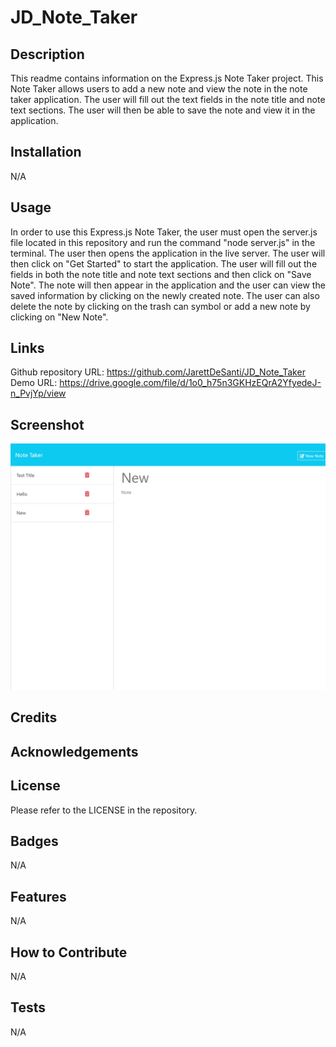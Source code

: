 # JD_Note_Taker

## Description

This readme contains information on the Express.js Note Taker project. This Note Taker allows users to add a new note and view the note in the note taker application. The user will fill out the text fields in the note title and note text sections. The user will then be able to save the note and view it in the application. 

## Installation

N/A

## Usage

In order to use this Express.js Note Taker, the user must open the server.js file located in this repository and run the command "node server.js" in the terminal. The user then opens the application in the live server. The user will then click on "Get Started" to start the application. The user will fill out the fields in both the note title and note text sections and then click on "Save Note". The note will then appear in the application and the user can view the saved information by clicking on the newly created note. The user can also delete the note by clicking on the trash can symbol or add a new note by clicking on "New Note".

## Links

Github repository URL: https://github.com/JarettDeSanti/JD_Note_Taker <br>
Demo URL: https://drive.google.com/file/d/1o0_h75n3GKHzEQrA2YfyedeJ-n_PvjYp/view

## Screenshot

![Alt text](<Note Taker Screenshot.png>)

## Credits

## Acknowledgements 

## License

Please refer to the LICENSE in the repository.

## Badges
N/A

## Features
N/A

## How to Contribute
N/A

## Tests
N/A
